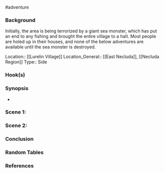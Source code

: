 #adventure 

### Background

Initially, the area is being terrorized by a giant sea monster, which has put an end to any fishing and brought the entire village to a halt. Most people are holed up in their houses, and none of the below adventures are available until the sea monster is destroyed.

Location:: [[Lurelin Village]]
Location_General:: [[East Necluda]], [[Necluda Region]]
Type:: Side

### Hook(s)


### Synopsis

- 

### Scene 1: 


### Scene 2: 


### Conclusion


### Random Tables


### References